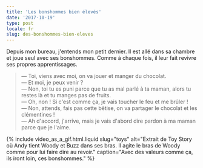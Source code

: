 ```yaml
---
title: 'Les bonshommes bien élevés'
date: '2017-10-19'
type: post
locale: fr
slug: des-bonshommes-bien-eleves
---
```


Depuis mon bureau, j'entends mon petit dernier. Il est allé dans sa chambre et joue seul avec ses bonshommes. Comme à chaque fois, il leur fait revivre ses propres apprentissages.

<!-- more -->

> — Toi, viens avec moi, on va jouer et manger du chocolat.  
> — Et moi, je peux venir ?  
> — Non, toi tu es puni parce que tu as mal parlé à ta maman, alors tu restes là et tu manges pas de fruits.  
> — Oh, non ! Si c'est comme ça, je vais toucher le feu et me brûler !  
> — Non, attends, fais pas cette bêtise, on va partager le chocolat et les clémentines !  
> — Ah d'accord, j'arrive, mais je vais d'abord dire pardon à ma maman parce que je l'aime.

{% include video_as_a_gif.html.liquid
slug="toys"
alt="Extrait de Toy Story où Andy tient Woody et Buzz dans ses bras. Il agite le bras de Woody comme pour lui faire dire au revoir."
caption="Avec des valeurs comme ça, ils iront loin, ces bonshommes."
%}
